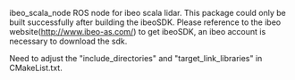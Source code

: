 ibeo_scala_node
ROS node for ibeo scala lidar.
This package could only be built successfully after building the ibeoSDK.
Please reference to the ibeo website(http://www.ibeo-as.com/) to get ibeoSDK, an ibeo account is necessary to download the sdk. 

Need to adjust the "include_directories" and "target_link_libraries" in CMakeList.txt.


